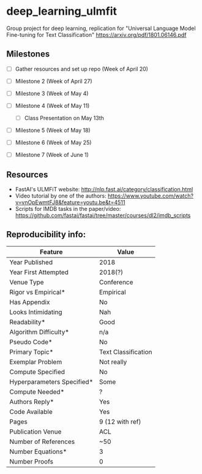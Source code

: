 # deep_learning_ulmfit
Group project for deep learning, replication for "Universal Language Model Fine-tuning for Text Classification" https://arxiv.org/pdf/1801.06146.pdf

## Milestones
- [ ] Gather resources and set up repo (Week of April 20)
- [ ] Milestone 2 (Week of April 27)
- [ ] Milestone 3 (Week of May 4)
- [ ] Milestone 4 (Week of May 11)
  - [ ] Class Presentation on May 13th
- [ ] Milestone 5 (Week of May 18)
- [ ] Milestone 6 (Week of May 25)
- [ ] Milestone 7 (Week of June 1)


## Resources
* FastAI's ULMFiT website: http://nlp.fast.ai/category/classification.html
* Video tutorial by one of the authors: https://www.youtube.com/watch?v=vnOpEwmtFJ8&feature=youtu.be&t=4511
* Scripts for IMDB tasks in the paper/video: https://github.com/fastai/fastai/tree/master/courses/dl2/imdb_scripts

## Reproducibility info:
| Feature                     | Value               |
|-----------------------------|---------------------|
| Year Published              | 2018                |
| Year First Attempted        | 2018(?)             |
| Venue Type                  | Conference          |
| Rigor vs Empirical*         | Empirical           |
| Has Appendix                | No                  |
| Looks Intimidating          | Nah                 |
| Readability*                | Good                |
| Algorithm Difficulty*       | n/a                 |
| Pseudo Code*                | No                  |
| Primary Topic*              | Text Classification |
| Exemplar Problem            | Not really          |
| Compute Specified           | No                  |
| Hyperparameters Specified*  | Some                |
| Compute Needed*             | ?                   |
| Authors Reply*              | Yes                 |
| Code Available              | Yes                 |
| Pages                       | 9 (12 with ref)     |
| Publication Venue           | ACL                 |
| Number of References        | ~50                 |
| Number Equations*           | 3                   |
| Number Proofs               | 0                   |
